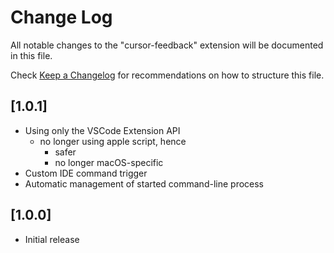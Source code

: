 # Change Log

All notable changes to the "cursor-feedback" extension will be documented in this file.

Check [Keep a Changelog](http://keepachangelog.com/) for recommendations on how to structure this file.

## [1.0.1]

- Using only the VSCode Extension API
  - no longer using apple script, hence
    - safer
    - no longer macOS-specific
- Custom IDE command trigger
- Automatic management of started command-line process

## [1.0.0]

- Initial release